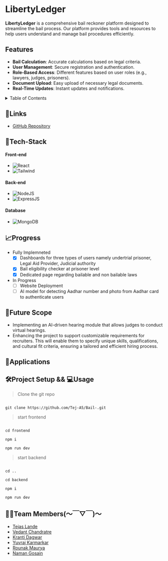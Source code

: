 # LibertyLedger

**LibertyLedger** is a comprehensive bail reckoner platform designed to streamline the bail process. Our platform provides tools and resources to help users understand and manage bail procedures efficiently.

## Features

- **Bail Calculation**: Accurate calculations based on legal criteria.
- **User Management**: Secure registration and authentication.
- **Role-Based Access**: Different features based on user roles (e.g., lawyers, judges, prisoners).
- **Document Upload**: Easy upload of necessary legal documents.
- **Real-Time Updates**: Instant updates and notifications.


<details>
<summary>Table of Contents</summary>

- [Description](#description)
- [Links](#links)
- [Tech Stack](#tech-stack)
- [Progress](#progress)
- [Future Scope](#future-scope)
- [Applications](#applications)
- [Project Setup](#project-setup)
- [Usage](#usage)
- [Team Members](#team-members)
- [Mentors](#mentors)
- [Screenshots](#screenshots)

</details>
 
## 🔗Links    

- [GitHub Repository](https://github.com/Tej-A5/Bail-)


## 🤖Tech-Stack


#### Front-end

- ![React](https://img.shields.io/badge/react-%2320232a.svg?style=for-the-badge&logo=react&logoColor=%2361DAFB)
- ![Tailwind](https://img.shields.io/badge/Tailwind_CSS-38B2AC?style=for-the-badge&logo=tailwind-css&logoColor=white) 

#### Back-end
- ![NodeJS](https://img.shields.io/badge/Node.js-43853D?style=for-the-badge&logo=node.js&logoColor=white)
- ![ExpressJS](https://img.shields.io/badge/Express.js-404D59?style=for-the-badge)
  
#### Database
- ![MongoDB](https://img.shields.io/badge/MongoDB-4EA94B?style=for-the-badge&logo=mongodb&logoColor=white)


## 📈Progress
- Fully Implemneted
     - [x] Dashboards for three types of users namely undertrial prisoner, Legal Aid Provider, Judicial authority
     - [x] Bail eligibility checker at prisoner level
     - [x] Dedicated page regarding bailable and non bailable laws 

- In Progress
     - [ ] Website Deployment
     - [ ] AI model for detecting Aadhar number and photo from Aadhar card to authenticate users 

## 🔮Future Scope

- Implementing an AI-driven hearing module that allows judges to conduct virtual hearings.
- Enhancing the project to support customizable requirements for recruiters. This will enable them to specify unique skills, qualifications, and cultural fit criteria, ensuring a tailored and efficient hiring process.

## 💸Applications

## 🛠Project Setup && 💻Usage
>Clone the git repo
```

git clone https://github.com/Tej-A5/Bail-.git

```
>start frontend
```

cd frontend

npm i

npm run dev

```
>start backend
```

cd ..

cd backend

npm i

npm run dev

```


## 👨‍💻Team Members(～￣▽￣)～

- [Tejas Lande](https://github.com/Tej-A5)
- [Vedant Chandratre](https://github.com/Vedant3708)
- [Kranti Dagwar](https://github.com/kranti424)
- [Yuvraj Karmarkar](https://github.com/Yuvrajkarmarkar)
- [Rounak Maurya](https://github.com/rgmhacks)
- [Naman Gosain](https://github.com/ng10op)

